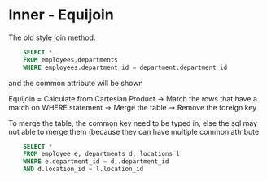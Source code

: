 # Inner - Equijoin
The old style join method.
```sql
    SELECT *
    FROM employees,departments
    WHERE employees.department_id = department.department_id
```
and the common attribute will be shown

Equijoin = Calculate from Cartesian Product → Match the rows that have a match on WHERE statement → Merge the table → Remove the foreign key

To merge the table, the common key need to be typed in, else the sql may not able to merge them (because they can have multiple common attribute

```sql
    SELECT *
    FROM employee e, departments d, locations l
    WHERE e.department_id = d,.department_id
    AND d.location_id = l.location_id
```

